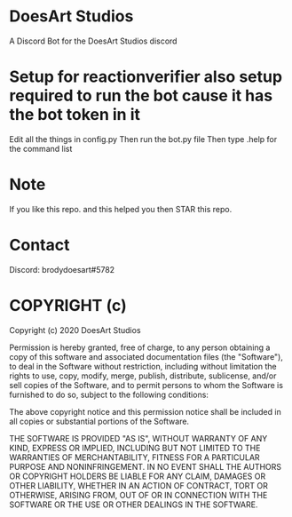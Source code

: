 # DoesArt Studios
A Discord Bot for the DoesArt Studios discord

# Setup for reactionverifier also setup required to run the bot cause it has the bot token in it
Edit all the things in config.py
Then run the bot.py file
Then type .help for the command list

# Note
If you like this repo. and this helped you then STAR this repo.

# Contact
Discord: brodydoesart#5782

# COPYRIGHT (c)
Copyright (c) 2020 DoesArt Studios

Permission is hereby granted, free of charge, to any person obtaining a copy
of this software and associated documentation files (the "Software"), to deal
in the Software without restriction, including without limitation the rights
to use, copy, modify, merge, publish, distribute, sublicense, and/or sell
copies of the Software, and to permit persons to whom the Software is
furnished to do so, subject to the following conditions:

The above copyright notice and this permission notice shall be included in all
copies or substantial portions of the Software.

THE SOFTWARE IS PROVIDED "AS IS", WITHOUT WARRANTY OF ANY KIND, EXPRESS OR
IMPLIED, INCLUDING BUT NOT LIMITED TO THE WARRANTIES OF MERCHANTABILITY,
FITNESS FOR A PARTICULAR PURPOSE AND NONINFRINGEMENT. IN NO EVENT SHALL THE
AUTHORS OR COPYRIGHT HOLDERS BE LIABLE FOR ANY CLAIM, DAMAGES OR OTHER
LIABILITY, WHETHER IN AN ACTION OF CONTRACT, TORT OR OTHERWISE, ARISING FROM,
OUT OF OR IN CONNECTION WITH THE SOFTWARE OR THE USE OR OTHER DEALINGS IN THE
SOFTWARE.
